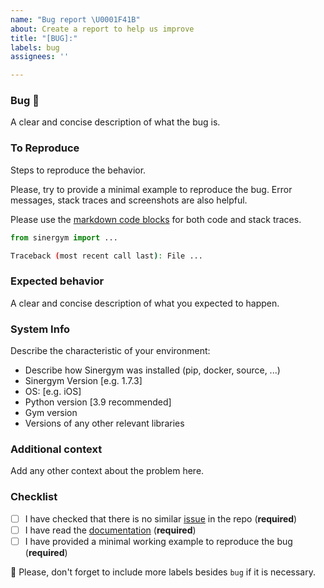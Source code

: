 ```yaml
---
name: "Bug report \U0001F41B"
about: Create a report to help us improve
title: "[BUG]:"
labels: bug
assignees: ''

---
```


### Bug 🐛
A clear and concise description of what the bug is.

### To Reproduce

Steps to reproduce the behavior.

Please, try to provide a minimal example to reproduce the bug. Error messages, stack traces and screenshots  are also helpful.

Please use the [markdown code blocks](https://help.github.com/en/articles/creating-and-highlighting-code-blocks)
for both code and stack traces.

```python
from sinergym import ...

```

```bash
Traceback (most recent call last): File ...

```

### Expected behavior

A clear and concise description of what you expected to happen.

### System Info

Describe the characteristic of your environment:
 * Describe how Sinergym was installed (pip, docker, source, ...)
 * Sinergym Version [e.g. 1.7.3]
 * OS: [e.g. iOS]
 * Python version [3.9 recommended]
 * Gym version
 * Versions of any other relevant libraries

### Additional context

Add any other context about the problem here.

### Checklist

- [ ] I have checked that there is no similar [issue](https://github.com/jajimer/sinergym/issues) in the repo (**required**)
- [ ] I have read the [documentation](https://jajimer.github.io/sinergym/build/html/index.html) (**required**)
- [ ] I have provided a minimal working example to reproduce the bug (**required**)

:pencil: Please, don't forget to include more labels besides `bug` if it is necessary.
<!--- This Template is an edited version of the one from https://github.com/DLR-RM/stable-baselines3 -->

